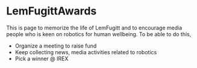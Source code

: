 # LemFugittAwards
This is page to memorize the life of LemFugitt and to encourage media people who is keen on robotics for human wellbeing. 
To be able to do this, 
- Organize a meeting to raise fund
- Keep collecting news, media activities related to robotics
- Pick a winner @ IREX 
